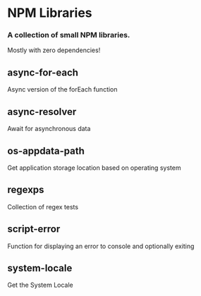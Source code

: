 # NPM Libraries

### A collection of small NPM libraries.
Mostly with zero dependencies!

## async-for-each
Async version of the forEach function

## async-resolver
Await for asynchronous data

## os-appdata-path
Get application storage location based on operating system

## regexps
Collection of regex tests

## script-error
Function for displaying an error to console and optionally exiting

## system-locale
Get the System Locale
